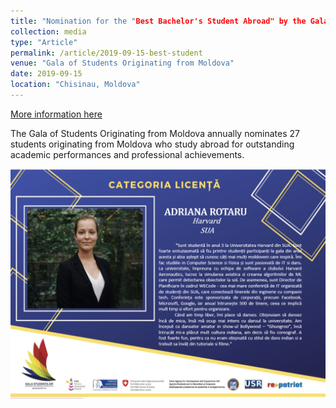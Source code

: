 ```yaml
---
title: "Nomination for the "Best Bachelor's Student Abroad" by the Gala of Students Originating from Moldova, VII-th Edition"
collection: media
type: "Article"
permalink: /article/2019-09-15-best-student
venue: "Gala of Students Originating from Moldova"
date: 2019-09-15
location: "Chisinau, Moldova"
---
```


[More information here](https://unica.md/monden/lista-celor-mai-buni-studenti-moldoveni-care-isi-fac-studiile-in-strainatate/)

The Gala of Students Originating from Moldova annually nominates 27 students originating from Moldova who study abroad for outstanding academic performances and professional achievements.

![Image](../images/gala.png)
